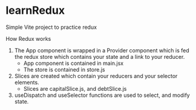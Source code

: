 # learnRedux
Simple Vite project to practice redux

How Redux works

1. The App component is wrapped in a Provider component which is fed the redux store which contains your state and a link to your reducer.  
    - App component is contained in main.jsx
    - The store is contained in store.js    
2. Slices are created which contain your reducers and your selector elements.
    - Slices are capitalSlice.js, and debtSlice.js
3. useDispatch and useSelector functions are used to select, and modify state.  
